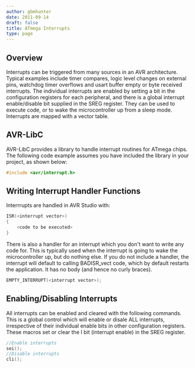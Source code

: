 ```yaml
---
author: gbmhunter
date: 2011-09-14
draft: false
title: ATmega Interrupts
type: page
---
```


## Overview

Interrupts can be triggered from many sources in an AVR architecture. Typical examples include timer compares, logic level changes on external pins, watchdog timer overflows and usart buffer empty or byte received interrupts. The individual interrupts are enabled by setting a bit in the configuration registers for each peripheral, and there is a global interrupt enable/disable bit supplied in the SREG register. They can be used to execute code, or to wake the microcontroller up from a sleep mode. Interrupts are mapped with a vector table.

## AVR-LibC

AVR-LibC provides a library to handle interrupt routines for ATmega chips. The following code example assumes you have included the library in your project, as shown below:

```c    
#include <avr/interrupt.h>
```

## Writing Interrupt Handler Functions

Interrrupts are handled in AVR Studio with:

```c    
ISR(<interrupt vector>)
{
    <code to be executed>
}
```

There is also a handler for an interrupt which you don't want to write any code for. This is typically used when the interrupt is going to wake the microcontroller up, but do nothing else. If you do not include a handler, the interrupt will default to calling BADISR_vect code, which by default restarts the application. It has no body (and hence no curly braces).

```c   
EMPTY_INTERRUPT(<interrupt vector>);
```

## Enabling/Disabling Interrupts

All interrupts can be enabled and cleared with the following commands. This is a global control which will enable or disale ALL interrupts, irrespective of their individual enable bits in other configuration registers. These macros set or clear the I bit (interrupt enable) in the SREG register.

```c   
//Enable interrupts
sei();
//Disable interrupts
cli();
```
